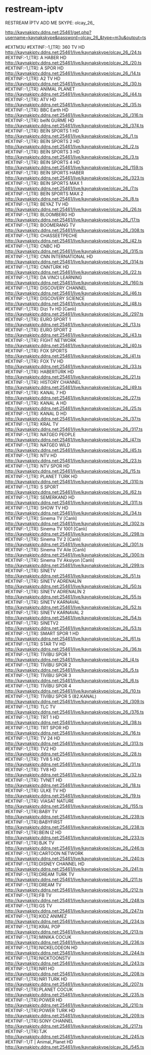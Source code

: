 # restream-iptv

RESTREAM İPTV  ADD ME SKYPE: olcay_26_
 
http://kaynakiptv.ddns.net:25461/get.php?username=kaynakskype&password=olcay_26_&type=m3u&output=ts
 
 
#EXTM3U
#EXTINF:-1,[TR]: 360 TV HD
http://kaynakiptv.ddns.net:25461/live/kaynakskype/olcay_26_/24.ts
#EXTINF:-1,[TR]: A HABER HD
http://kaynakiptv.ddns.net:25461/live/kaynakskype/olcay_26_/20.ts
#EXTINF:-1,[TR]: A SPOR HD
http://kaynakiptv.ddns.net:25461/live/kaynakskype/olcay_26_/14.ts
#EXTINF:-1,[TR]: A2 TV HD
http://kaynakiptv.ddns.net:25461/live/kaynakskype/olcay_26_/30.ts
#EXTINF:-1,[TR]: ANİMAL PLANET
http://kaynakiptv.ddns.net:25461/live/kaynakskype/olcay_26_/44.ts
#EXTINF:-1,[TR]: ATV HD
http://kaynakiptv.ddns.net:25461/live/kaynakskype/olcay_26_/35.ts
#EXTINF:-1,[TR]: BBC Earth HD
http://kaynakiptv.ddns.net:25461/live/kaynakskype/olcay_26_/316.ts
#EXTINF:-1,[TR]: beIN GURME HD
http://kaynakiptv.ddns.net:25461/live/kaynakskype/olcay_26_/374.ts
#EXTINF:-1,[TR]: BEİN SPORTS 1 HD
http://kaynakiptv.ddns.net:25461/live/kaynakskype/olcay_26_/1.ts
#EXTINF:-1,[TR]: BEİN SPORTS 2 HD
http://kaynakiptv.ddns.net:25461/live/kaynakskype/olcay_26_/2.ts
#EXTINF:-1,[TR]: BEİN SPORTS 3 HD
http://kaynakiptv.ddns.net:25461/live/kaynakskype/olcay_26_/3.ts
#EXTINF:-1,[TR]: BEIN SPORTS 4 HD
http://kaynakiptv.ddns.net:25461/live/kaynakskype/olcay_26_/159.ts
#EXTINF:-1,[TR]: BEİN SPORTS HABER
http://kaynakiptv.ddns.net:25461/live/kaynakskype/olcay_26_/323.ts
#EXTINF:-1,[TR]: BEİN SPORTS MAX 1
http://kaynakiptv.ddns.net:25461/live/kaynakskype/olcay_26_/7.ts
#EXTINF:-1,[TR]: BEİN SPORTS MAX 2
http://kaynakiptv.ddns.net:25461/live/kaynakskype/olcay_26_/8.ts
#EXTINF:-1,[TR]: BEYAZ TV HD
http://kaynakiptv.ddns.net:25461/live/kaynakskype/olcay_26_/26.ts
#EXTINF:-1,[TR]: BLOOMBERG HD
http://kaynakiptv.ddns.net:25461/live/kaynakskype/olcay_26_/17.ts
#EXTINF:-1,[TR]: BOOMERANG TV
http://kaynakiptv.ddns.net:25461/live/kaynakskype/olcay_26_/308.ts
#EXTINF:-1,[TR]: CHASSEETPECHE
http://kaynakiptv.ddns.net:25461/live/kaynakskype/olcay_26_/42.ts
#EXTINF:-1,[TR]: CNBC HD
http://kaynakiptv.ddns.net:25461/live/kaynakskype/olcay_26_/315.ts
#EXTINF:-1,[TR]: CNN İNTERNATİONAL HD
http://kaynakiptv.ddns.net:25461/live/kaynakskype/olcay_26_/314.ts
#EXTINF:-1,[TR]: CNNTÜRK HD
http://kaynakiptv.ddns.net:25461/live/kaynakskype/olcay_26_/22.ts
#EXTINF:-1,[TR]: DA VINCI LEARNING
http://kaynakiptv.ddns.net:25461/live/kaynakskype/olcay_26_/160.ts
#EXTINF:-1,[TR]: DİSCOVERY CHANNEL
http://kaynakiptv.ddns.net:25461/live/kaynakskype/olcay_26_/46.ts
#EXTINF:-1,[TR]: DİSCOVERY SCİENCE
http://kaynakiptv.ddns.net:25461/live/kaynakskype/olcay_26_/48.ts
#EXTINF:-1,[TR]: Dizi Tv HD [Canlı]
http://kaynakiptv.ddns.net:25461/live/kaynakskype/olcay_26_/297.ts
#EXTINF:-1,[TR]: EURO SPORT 1
http://kaynakiptv.ddns.net:25461/live/kaynakskype/olcay_26_/13.ts
#EXTINF:-1,[TR]: EURO SPORT 2
http://kaynakiptv.ddns.net:25461/live/kaynakskype/olcay_26_/43.ts
#EXTINF:-1,[TR]: FİGHT NETWORK
http://kaynakiptv.ddns.net:25461/live/kaynakskype/olcay_26_/40.ts
#EXTINF:-1,[TR]: FOX SPORTS
http://kaynakiptv.ddns.net:25461/live/kaynakskype/olcay_26_/41.ts
#EXTINF:-1,[TR]: FOX TV HD
http://kaynakiptv.ddns.net:25461/live/kaynakskype/olcay_26_/33.ts
#EXTINF:-1,[TR]: HABERTÜRK HD
http://kaynakiptv.ddns.net:25461/live/kaynakskype/olcay_26_/21.ts
#EXTINF:-1,[TR]: HİSTORY CHANNEL
http://kaynakiptv.ddns.net:25461/live/kaynakskype/olcay_26_/49.ts
#EXTINF:-1,[TR]: KANAL 7 HD
http://kaynakiptv.ddns.net:25461/live/kaynakskype/olcay_26_/27.ts
#EXTINF:-1,[TR]: KANAL A HD
http://kaynakiptv.ddns.net:25461/live/kaynakskype/olcay_26_/25.ts
#EXTINF:-1,[TR]: KANAL D HD
http://kaynakiptv.ddns.net:25461/live/kaynakskype/olcay_26_/37.ts
#EXTINF:-1,[TR]: KRAL TV
http://kaynakiptv.ddns.net:25461/live/kaynakskype/olcay_26_/317.ts
#EXTINF:-1,[TR]: NATGEO PEOPLE
http://kaynakiptv.ddns.net:25461/live/kaynakskype/olcay_26_/47.ts
#EXTINF:-1,[TR]: NATGEO WİLD
http://kaynakiptv.ddns.net:25461/live/kaynakskype/olcay_26_/45.ts
#EXTINF:-1,[TR]: NTV HD
http://kaynakiptv.ddns.net:25461/live/kaynakskype/olcay_26_/23.ts
#EXTINF:-1,[TR]: NTV SPOR HD
http://kaynakiptv.ddns.net:25461/live/kaynakskype/olcay_26_/15.ts
#EXTINF:-1,[TR]: PLANET TÜRK HD
http://kaynakiptv.ddns.net:25461/live/kaynakskype/olcay_26_/310.ts
#EXTINF:-1,[TR]: S SPORT
http://kaynakiptv.ddns.net:25461/live/kaynakskype/olcay_26_/62.ts
#EXTINF:-1,[TR]: SEMERKAND HD
http://kaynakiptv.ddns.net:25461/live/kaynakskype/olcay_26_/311.ts
#EXTINF:-1,[TR]: SHOW TV HD
http://kaynakiptv.ddns.net:25461/live/kaynakskype/olcay_26_/34.ts
#EXTINF:-1,[TR]: Sinema TV [Canlı]
http://kaynakiptv.ddns.net:25461/live/kaynakskype/olcay_26_/302.ts
#EXTINF:-1,[TR]: Sinema TV 1001 [Canlı]
http://kaynakiptv.ddns.net:25461/live/kaynakskype/olcay_26_/298.ts
#EXTINF:-1,[TR]: Sinema TV 2 [Canlı]
http://kaynakiptv.ddns.net:25461/live/kaynakskype/olcay_26_/301.ts
#EXTINF:-1,[TR]: Sinema TV Aile [Canlı]
http://kaynakiptv.ddns.net:25461/live/kaynakskype/olcay_26_/300.ts
#EXTINF:-1,[TR]: Sinema TV Aksiyon [Canlı]
http://kaynakiptv.ddns.net:25461/live/kaynakskype/olcay_26_/299.ts
#EXTINF:-1,[TR]: SİNETV
http://kaynakiptv.ddns.net:25461/live/kaynakskype/olcay_26_/51.ts
#EXTINF:-1,[TR]: SİNETV ADRENALİN
http://kaynakiptv.ddns.net:25461/live/kaynakskype/olcay_26_/50.ts
#EXTINF:-1,[TR]: SİNETV ADRENALİN 2
http://kaynakiptv.ddns.net:25461/live/kaynakskype/olcay_26_/55.ts
#EXTINF:-1,[TR]: SİNETV KARNAVAL
http://kaynakiptv.ddns.net:25461/live/kaynakskype/olcay_26_/52.ts
#EXTINF:-1,[TR]: SİNETV KARNAVAL 2
http://kaynakiptv.ddns.net:25461/live/kaynakskype/olcay_26_/54.ts
#EXTINF:-1,[TR]: SİNETV2
http://kaynakiptv.ddns.net:25461/live/kaynakskype/olcay_26_/53.ts
#EXTINF:-1,[TR]: SMART SPOR 1 HD
http://kaynakiptv.ddns.net:25461/live/kaynakskype/olcay_26_/61.ts
#EXTINF:-1,[TR]: STAR TV HD
http://kaynakiptv.ddns.net:25461/live/kaynakskype/olcay_26_/36.ts
#EXTINF:-1,[TR]: TİVİBU SPOR 1
http://kaynakiptv.ddns.net:25461/live/kaynakskype/olcay_26_/4.ts
#EXTINF:-1,[TR]: TİVİBU SPOR 2
http://kaynakiptv.ddns.net:25461/live/kaynakskype/olcay_26_/5.ts
#EXTINF:-1,[TR]: TİVİBU SPOR 3
http://kaynakiptv.ddns.net:25461/live/kaynakskype/olcay_26_/6.ts
#EXTINF:-1,[TR]: TİVİBU SPOR 4
http://kaynakiptv.ddns.net:25461/live/kaynakskype/olcay_26_/10.ts
#EXTINF:-1,[TR]: TİVİBU SPOR 5 (82.KANAL)
http://kaynakiptv.ddns.net:25461/live/kaynakskype/olcay_26_/309.ts
#EXTINF:-1,[TR]: TLC TV
http://kaynakiptv.ddns.net:25461/live/kaynakskype/olcay_26_/376.ts
#EXTINF:-1,[TR]: TRT 1 HD
http://kaynakiptv.ddns.net:25461/live/kaynakskype/olcay_26_/38.ts
#EXTINF:-1,[TR]: TRT SPOR HD
http://kaynakiptv.ddns.net:25461/live/kaynakskype/olcay_26_/16.ts
#EXTINF:-1,[TR]: TV 24 HD
http://kaynakiptv.ddns.net:25461/live/kaynakskype/olcay_26_/313.ts
#EXTINF:-1,[TR]: TV2 HD
http://kaynakiptv.ddns.net:25461/live/kaynakskype/olcay_26_/28.ts
#EXTINF:-1,[TR]: TV8 5 HD
http://kaynakiptv.ddns.net:25461/live/kaynakskype/olcay_26_/31.ts
#EXTINF:-1,[TR]: TV8 HD
http://kaynakiptv.ddns.net:25461/live/kaynakskype/olcay_26_/32.ts
#EXTINF:-1,[TR]: TVNET HD
http://kaynakiptv.ddns.net:25461/live/kaynakskype/olcay_26_/18.ts
#EXTINF:-1,[TR]: ÜLKE TV HD
http://kaynakiptv.ddns.net:25461/live/kaynakskype/olcay_26_/19.ts
#EXTINF:-1,[TR]: VİASAT NATURE
http://kaynakiptv.ddns.net:25461/live/kaynakskype/olcay_26_/155.ts
#EXTINF:-1,[TR]:BABY TV
http://kaynakiptv.ddns.net:25461/live/kaynakskype/olcay_26_/239.ts
#EXTINF:-1,[TR]:BABYFIRST
http://kaynakiptv.ddns.net:25461/live/kaynakskype/olcay_26_/238.ts
#EXTINF:-1,[TR]:BEIN IZ HD
http://kaynakiptv.ddns.net:25461/live/kaynakskype/olcay_26_/233.ts
#EXTINF:-1,[TR]:BJK TV
http://kaynakiptv.ddns.net:25461/live/kaynakskype/olcay_26_/246.ts
#EXTINF:-1,[TR]:CARTOON NETWORK
http://kaynakiptv.ddns.net:25461/live/kaynakskype/olcay_26_/240.ts
#EXTINF:-1,[TR]:DISNEY CHANNEL HD
http://kaynakiptv.ddns.net:25461/live/kaynakskype/olcay_26_/241.ts
#EXTINF:-1,[TR]:DREAM TURK TV
http://kaynakiptv.ddns.net:25461/live/kaynakskype/olcay_26_/211.ts
#EXTINF:-1,[TR]:DREAM TV
http://kaynakiptv.ddns.net:25461/live/kaynakskype/olcay_26_/212.ts
#EXTINF:-1,[TR]:FB TV
http://kaynakiptv.ddns.net:25461/live/kaynakskype/olcay_26_/248.ts
#EXTINF:-1,[TR]:GS TV
http://kaynakiptv.ddns.net:25461/live/kaynakskype/olcay_26_/247.ts
#EXTINF:-1,[TR]:KIDZ ANIMEZ
http://kaynakiptv.ddns.net:25461/live/kaynakskype/olcay_26_/234.ts
#EXTINF:-1,[TR]:KRAL POP
http://kaynakiptv.ddns.net:25461/live/kaynakskype/olcay_26_/213.ts
#EXTINF:-1,[TR]:MINIKA COCUK
http://kaynakiptv.ddns.net:25461/live/kaynakskype/olcay_26_/236.ts
#EXTINF:-1,[TR]:NICKELODEON HD
http://kaynakiptv.ddns.net:25461/live/kaynakskype/olcay_26_/244.ts
#EXTINF:-1,[TR]:NICKTOONSTV
http://kaynakiptv.ddns.net:25461/live/kaynakskype/olcay_26_/243.ts
#EXTINF:-1,[TR]:NR1 HD
http://kaynakiptv.ddns.net:25461/live/kaynakskype/olcay_26_/208.ts
#EXTINF:-1,[TR]:NR1 TURK HD
http://kaynakiptv.ddns.net:25461/live/kaynakskype/olcay_26_/207.ts
#EXTINF:-1,[TR]:PLANET COCUK
http://kaynakiptv.ddns.net:25461/live/kaynakskype/olcay_26_/235.ts
#EXTINF:-1,[TR]:POWER HD
http://kaynakiptv.ddns.net:25461/live/kaynakskype/olcay_26_/210.ts
#EXTINF:-1,[TR]:POWER TURK HD
http://kaynakiptv.ddns.net:25461/live/kaynakskype/olcay_26_/209.ts
#EXTINF:-1,[TR]:SONY CHANNEL
http://kaynakiptv.ddns.net:25461/live/kaynakskype/olcay_26_/217.ts
#EXTINF:-1,[TR]:TJK
http://kaynakiptv.ddns.net:25461/live/kaynakskype/olcay_26_/245.ts
#EXTINF:-1,IT | Animal_Planet HD
http://kaynakiptv.ddns.net:25461/live/kaynakskype/olcay_26_/545.ts
